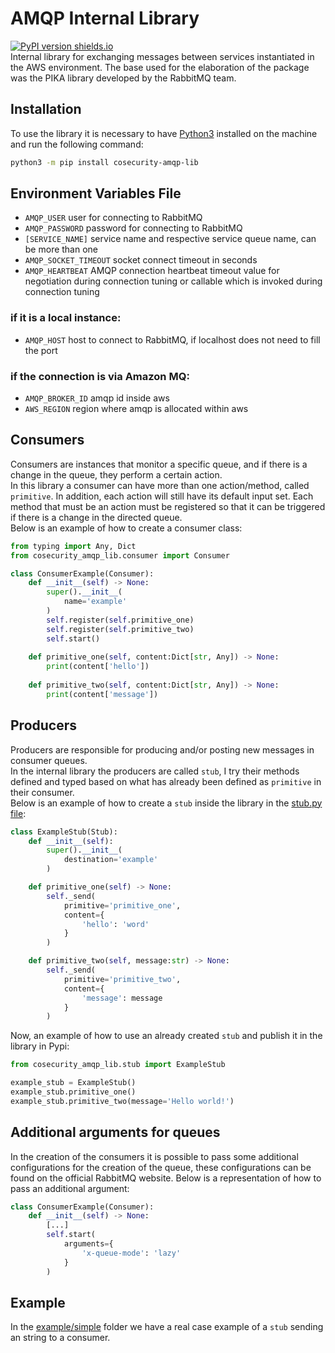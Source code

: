 # AMQP Internal Library
[![PyPI version shields.io](https://img.shields.io/pypi/v/cosecurity-amqp-lib.svg)](https://pypi.org/project/cosecurity-amqp-lib/) <br>
Internal library for exchanging messages between services instantiated in the AWS environment. 
The base used for the elaboration of the package was the PIKA library developed by the RabbitMQ team.

## Installation
To use the library it is necessary to have [Python3](https://www.python.org/downloads/) installed on the machine and run the following command:
```bash
python3 -m pip install cosecurity-amqp-lib
```

## Environment Variables File
- `AMQP_USER` user for connecting to RabbitMQ
- `AMQP_PASSWORD` password for connecting to RabbitMQ
- `[SERVICE_NAME]` service name and respective service queue name, can be more than one 
- `AMQP_SOCKET_TIMEOUT` socket connect timeout in seconds
- `AMQP_HEARTBEAT` AMQP connection heartbeat timeout value for negotiation during connection tuning or callable which is invoked during connection tuning

### if it is a local instance:
- `AMQP_HOST` host to connect to RabbitMQ, if localhost does not need to fill the port

### if the connection is via Amazon MQ:
- `AMQP_BROKER_ID` amqp id inside aws
- `AWS_REGION` region where amqp is allocated within aws

## Consumers 
Consumers are instances that monitor a specific queue, and if there is a change in the queue, they perform a certain action.<br>
In this library a consumer can have more than one action/method, called `primitive`. In addition, each action will still have its default input set.
Each method that must be an action must be registered so that it can be triggered if there is a change in the directed queue.<br>
Below is an example of how to create a consumer class:
```python
from typing import Any, Dict
from cosecurity_amqp_lib.consumer import Consumer

class ConsumerExample(Consumer):
    def __init__(self) -> None:
        super().__init__(
            name='example'
        )
        self.register(self.primitive_one)
        self.register(self.primitive_two)
        self.start()
    
    def primitive_one(self, content:Dict[str, Any]) -> None:
        print(content['hello'])
    
    def primitive_two(self, content:Dict[str, Any]) -> None:
        print(content['message'])
```

## Producers
Producers are responsible for producing and/or posting new messages in consumer queues. <br>
In the internal library the producers are called `stub`, I try their methods defined and typed based on what has already been defined as `primitive` in their consumer.<br>
Below is an example of how to create a `stub` inside the library in the [stub.py file](https://github.com/CoSecurity/amqp-internal-library/blob/main/cosecurity_amqp_lib/stub.py):
```python
class ExampleStub(Stub):
    def __init__(self):
        super().__init__(
            destination='example'
        )

    def primitive_one(self) -> None:
        self._send(
            primitive='primitive_one',  
            content={
                'hello': 'word'
            }
        )

    def primitive_two(self, message:str) -> None:
        self._send(
            primitive='primitive_two',  
            content={
                'message': message
            }
        )
```
Now, an example of how to use an already created `stub` and publish it in the library in Pypi:
```python
from cosecurity_amqp_lib.stub import ExampleStub

example_stub = ExampleStub()
example_stub.primitive_one()
example_stub.primitive_two(message='Hello world!')
```

## Additional arguments for queues
In the creation of the consumers it is possible to pass some additional configurations for the creation of the queue, these configurations can be found on the official RabbitMQ website. Below is a representation of how to pass an additional argument:
```python
class ConsumerExample(Consumer):
    def __init__(self) -> None:
        [...]
        self.start(
            arguments={
                'x-queue-mode': 'lazy'
            }
        )
```

## Example
In the [example/simple](https://github.com/CoSecurity/amqp-internal-library/tree/main/example/simple) 
folder we have a real case example of a `stub` sending an string to a consumer.
